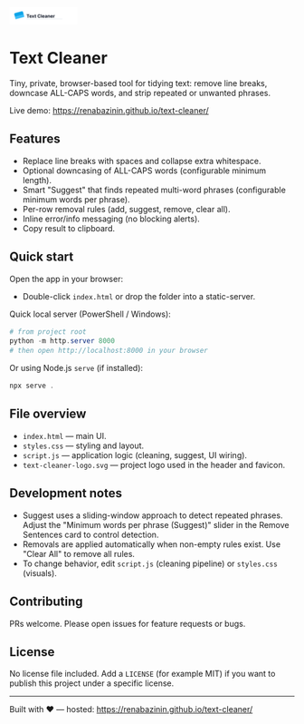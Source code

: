 <img src="text-cleaner-logo.svg" alt="Text Cleaner logo" width="120" />

# Text Cleaner

Tiny, private, browser-based tool for tidying text: remove line breaks, downcase ALL-CAPS words, and strip repeated or unwanted phrases.

Live demo: https://renabazinin.github.io/text-cleaner/

## Features

- Replace line breaks with spaces and collapse extra whitespace.
- Optional downcasing of ALL-CAPS words (configurable minimum length).
- Smart "Suggest" that finds repeated multi-word phrases (configurable minimum words per phrase).
- Per-row removal rules (add, suggest, remove, clear all).
- Inline error/info messaging (no blocking alerts).
- Copy result to clipboard.

## Quick start

Open the app in your browser:

- Double-click `index.html` or drop the folder into a static-server.

Quick local server (PowerShell / Windows):

```powershell
# from project root
python -m http.server 8000
# then open http://localhost:8000 in your browser
```

Or using Node.js `serve` (if installed):

```powershell
npx serve .
```

## File overview

- `index.html` — main UI.
- `styles.css` — styling and layout.
- `script.js` — application logic (cleaning, suggest, UI wiring).
- `text-cleaner-logo.svg` — project logo used in the header and favicon.

## Development notes

- Suggest uses a sliding-window approach to detect repeated phrases. Adjust the "Minimum words per phrase (Suggest)" slider in the Remove Sentences card to control detection.
- Removals are applied automatically when non-empty rules exist. Use "Clear All" to remove all rules.
- To change behavior, edit `script.js` (cleaning pipeline) or `styles.css` (visuals).

## Contributing

PRs welcome. Please open issues for feature requests or bugs.

## License

No license file included. Add a `LICENSE` (for example MIT) if you want to publish this project under a specific license.

---

Built with ♥ — hosted: https://renabazinin.github.io/text-cleaner/
